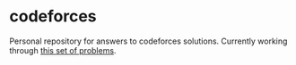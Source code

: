 # codeforces

Personal repository for answers to codeforces solutions.
Currently working through [this set of problems](https://codeforces.com/blog/entry/82143). 
